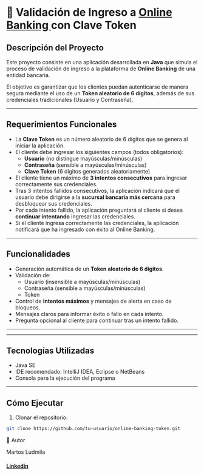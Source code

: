 # 🏦 Validación de Ingreso a [Online Banking ](https://fintech-banco.netlify.app/) con Clave Token

## Descripción del Proyecto
Este proyecto consiste en una aplicación desarrollada en **Java** que simula el proceso de validación de ingreso a la plataforma de **Online Banking** de una entidad bancaria.  

El objetivo es garantizar que los clientes puedan autenticarse de manera segura mediante el uso de un **Token aleatorio de 6 dígitos**, además de sus credenciales tradicionales (Usuario y Contraseña).

---

## Requerimientos Funcionales
- La **Clave Token** es un número aleatorio de 6 dígitos que se genera al iniciar la aplicación.
- El cliente debe ingresar los siguientes campos (todos obligatorios):
  - **Usuario** (no distingue mayúsculas/minúsculas)
  - **Contraseña** (sensible a mayúsculas/minúsculas)
  - **Clave Token** (6 dígitos generados aleatoriamente)
- El cliente tiene un máximo de **3 intentos consecutivos** para ingresar correctamente sus credenciales.
- Tras 3 intentos fallidos consecutivos, la aplicación indicará que el usuario debe dirigirse a la **sucursal bancaria más cercana** para desbloquear sus credenciales.
- Por cada intento fallido, la aplicación preguntará al cliente si desea **continuar intentando** ingresar las credenciales.
- Si el cliente ingresa correctamente las credenciales, la aplicación notificará que ha ingresado con éxito al Online Banking.

---

## Funcionalidades
- Generación automática de un **Token aleatorio de 6 dígitos**.
- Validación de:
  - Usuario (insensible a mayúsculas/minúsculas)
  - Contraseña (sensible a mayúsculas/minúsculas)
  - Token
- Control de **intentos máximos** y mensajes de alerta en caso de bloqueos.
- Mensajes claros para informar éxito o fallo en cada intento.
- Pregunta opcional al cliente para continuar tras un intento fallido.

---


---

## Tecnologías Utilizadas
- Java SE
- IDE recomendado: IntelliJ IDEA, Eclipse o NetBeans
- Consola para la ejecución del programa

---

## Cómo Ejecutar
1. Clonar el repositorio:
```bash
git clone https://github.com/tu-usuario/online-banking-token.git
```

📌 Autor

Martos Ludmila
#### [Linkedin](https://www.linkedin.com/in/ludmimar89/)


